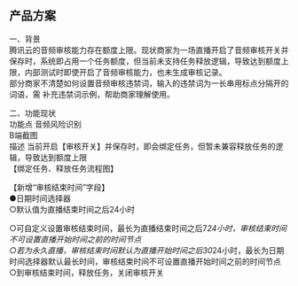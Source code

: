 ## 产品方案  
一、背景  
腾讯云的音频审核能力存在额度上限。现状商家为一场直播开启了音频审核开关并保存时，系统即占用一个任务额度，但当前未支持任务释放逻辑，导致达到额度上限，内部测试时即使开启了音频审核能力，也未生成审核记录。  
部分商家不清楚如何设置音频审核违禁词，输入的违禁词为一长串用标点分隔开的词语，需 补充违禁词示例，帮助商家理解使用。  
  
二、功能现状  
功能点 音频风险识别  
B端截图  
描述 当前开启【审核开关】并保存时，即会绑定任务，但暂未兼容释放任务的逻辑，导致达到额度上限  
【绑定任务、释放任务流程图】  
  
  
【新增“审核结束时间”字段】  
●日期时间选择器  
○默认值为直播结束时间之后24小时  
  
○可自定义设置审核结束时间，最长为直播结束时间之后7*24小时，审核结束时间不可设置直播开始时间之前的时间节点  
○若为永久直播，审核结束时间默认为直播开始时间之后30*24小时，最长为日期时间选择器默认最长时间，审核结束时间不可设置直播开始时间之前的时间节点  
○到审核结束时间，释放任务，关闭审核开关